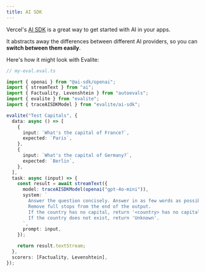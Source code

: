 ```yaml
---
title: AI SDK
---
```


Vercel's [AI SDK](https://sdk.vercel.ai/docs/introduction) is a great way to get started with AI in your apps.

It abstracts away the differences between different AI providers, so you can **switch between them easily**.

Here's how it might look with Evalite:

```ts
// my-eval.eval.ts

import { openai } from "@ai-sdk/openai";
import { streamText } from "ai";
import { Factuality, Levenshtein } from "autoevals";
import { evalite } from "evalite";
import { traceAISDKModel } from "evalite/ai-sdk";

evalite("Test Capitals", {
  data: async () => [
    {
      input: `What's the capital of France?`,
      expected: `Paris`,
    },
    {
      input: `What's the capital of Germany?`,
      expected: `Berlin`,
    },
  ],
  task: async (input) => {
    const result = await streamText({
      model: traceAISDKModel(openai("gpt-4o-mini")),
      system: `
        Answer the question concisely. Answer in as few words as possible.
        Remove full stops from the end of the output.
        If the country has no capital, return '<country> has no capital'.
        If the country does not exist, return 'Unknown'.
      `,
      prompt: input,
    });

    return result.textStream;
  },
  scorers: [Factuality, Levenshtein],
});
```
